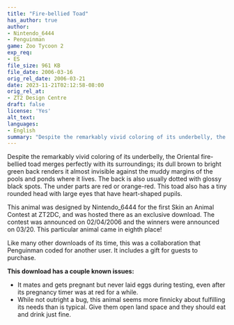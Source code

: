 ```yaml
---
title: "Fire-bellied Toad"
has_author: true
author:
- Nintendo_6444
- Penguinman
game: Zoo Tycoon 2
exp_req:
- ES
file_size: 961 KB
file_date: 2006-03-16
orig_rel_date: 2006-03-21
date: 2023-11-21T02:12:58-08:00
orig_rel_at: 
- ZT2 Design Centre
draft: false
license: 'Yes'
alt_text:
languages:
- English
summary: "Despite the remarkably vivid coloring of its underbelly, the Oriental fire-bellied toad merges perfectly with its surroundings."
---
```

Despite the remarkably vivid coloring of its underbelly, the Oriental fire-bellied toad merges perfectly with its surroundings; its dull brown to bright green back renders it almost invisible against the muddy margins of the pools and ponds where it lives. The back is also usually dotted with glossy black spots. The under parts are red or orange-red. This toad also has a tiny rounded head with large eyes that have heart-shaped pupils.

This animal was designed by Nintendo_6444 for the first Skin an Animal Contest at ZT2DC, and was hosted there as an exclusive download. The contest was announced on 02/04/2006 and the winners were announced on 03/20. This particular animal came in eighth place!

Like many other downloads of its time, this was a collaboration that Penguinman coded for another user. It includes a gift for guests to purchase.

**This download has a couple known issues:**
- It mates and gets pregnant but never laid eggs during testing, even after its pregnancy timer was at red for a while.
- While not outright a bug, this animal seems more finnicky about fulfilling its needs than is typical. Give them open land space and they should eat and drink just fine.